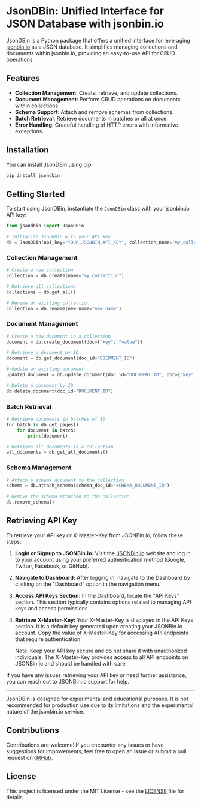 # JsonDBin: Unified Interface for JSON Database with jsonbin.io

JsonDBin is a Python package that offers a unified interface for leveraging [jsonbin.io](https://jsonbin.io) as a JSON database. It simplifies managing collections and documents within jsonbin.io, providing an easy-to-use API for CRUD operations.

## Features

- **Collection Management**: Create, retrieve, and update collections.
- **Document Management**: Perform CRUD operations on documents within collections.
- **Schema Support**: Attach and remove schemas from collections.
- **Batch Retrieval**: Retrieve documents in batches or all at once.
- **Error Handling**: Graceful handling of HTTP errors with informative exceptions.

## Installation

You can install JsonDBin using pip:

```bash
pip install jsondbin
```

## Getting Started

To start using JsonDBin, instantiate the `JsonDBin` class with your jsonbin.io API key:

```python
from jsondbin import JsonDBin

# Initialize JsonDBin with your API key
db = JsonDBin(api_key="YOUR_JSONBIN_API_KEY", collection_name="my_collection")
```

### Collection Management

```python
# Create a new collection
collection = db.create(name="my_collection")

# Retrieve all collections
collections = db.get_all()

# Rename an existing collection
collection = db.rename(new_name="new_name")
```

### Document Management

```python
# Create a new document in a collection
document = db.create_document(doc={"key": "value"})

# Retrieve a document by ID
document = db.get_document(doc_id="DOCUMENT_ID")

# Update an existing document
updated_document = db.update_document(doc_id="DOCUMENT_ID", doc={"key": "updated_value", "new_key": "new_value"})

# Delete a document by ID
db.delete_document(doc_id="DOCUMENT_ID")
```

### Batch Retrieval

```python
# Retrieve documents in batches of 10
for batch in db.get_pages():
    for document in batch:
        print(document)

# Retrieve all documents in a collection
all_documents = db.get_all_documents()
```

### Schema Management

```python
# Attach a schema document to the collection
schema = db.attach_schema(schema_doc_id="SCHEMA_DOCUMENT_ID")

# Remove the schema attached to the collection
db.remove_schema()
```

## Retrieving API Key

To retrieve your API key or X-Master-Key from JSONBin.io, follow these steps:

1. **Login or Signup to JSONBin.io:** Visit the [JSONBin.io](https://jsonbin.io) website and log in to your account using your preferred authentication method (Google, Twitter, Facebook, or GitHub).
2. **Navigate to Dashboard:** After logging in, navigate to the Dashboard by clicking on the "Dashboard" option in the navigation menu.
3. **Access API Keys Section:** In the Dashboard, locate the "API Keys" section. This section typically contains options related to managing API keys and access permissions.
4. **Retrieve X-Master-Key:** Your X-Master-Key is displayed in the API Keys section. It is a default key generated upon creating your JSONBin.io account. Copy the value of X-Master-Key for accessing API endpoints that require authentication.

   Note: Keep your API key secure and do not share it with unauthorized individuals. The X-Master-Key provides access to all API endpoints on JSONBin.io and should be handled with care.

If you have any issues retrieving your API key or need further assistance, you can reach out to JSONBin.io support for help.

---

JsonDBin is designed for experimental and educational purposes. It is not recommended for production use due to its limitations and the experimental nature of the jsonbin.io service.

## Contributions

Contributions are welcome! If you encounter any issues or have suggestions for improvements, feel free to open an issue or submit a pull request on [GitHub](https://github.com/subhayu99/jsondbin).

## License

This project is licensed under the MIT License - see the [LICENSE](LICENSE) file for details.
